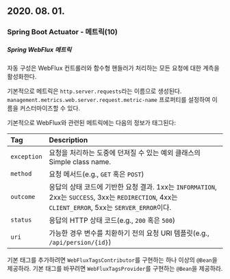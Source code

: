 ## 2020. 08. 01.

### Spring Boot Actuator - 메트릭(10)

##### Spring WebFlux 메트릭

자동 구성은 WebFlux 컨트롤러와 함수형 핸들러가 처리하는 모든 요청에 대한 계측을 활성화한다.

기본적으로 메트릭은 `http.server.requests`라는 이름으로 생성된다. `management.metrics.web.server.request.metric-name` 프로퍼티를 설정하여 이름을 커스터마이즈할 수 있다.

기본적으로 WebFlux와 관련된 메트릭에는 다음의 정보가 태그된다:

| Tag         | Description                                                  |
| :---------- | :----------------------------------------------------------- |
| `exception` | 요청을 처리하는 도중에 던져질 수 있는 예외 클래스의 Simple class name. |
| `method`    | 요청 메서드(e.g., `GET` 혹은 `POST`)                         |
| `outcome`   | 응답의 상태 코드에 기반한 요청 결과. 1xx는 `INFORMATION`, 2xx는 `SUCCESS`, 3xx는 `REDIRECTION`, 4xx는 `CLIENT_ERROR`, 5xx는 `SERVER_ERROR`이다. |
| `status`    | 응답의 HTTP 상태 코드(e.g., `200` 혹은 `500`)                |
| `uri`       | 가능한 경우 변수를 치환하기 전의 요청 URI 템플릿(e.g., `/api/persion/{id}`) |

기본 태그를 추가하려면 `WebFluxTagsContributor`를 구현하는 하나 이상의 `@Bean`을 제공하라. 기본 태그를 바꾸려면 `WebFluxTagsProvider`를 구현하는 `@Bean`을 제공하라.

